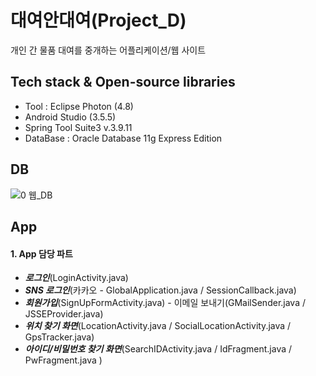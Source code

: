 # 대여안대여(Project_D)
개인 간 물품 대여를 중개하는 어플리케이션/웹 사이트


## Tech stack & Open-source libraries
* Tool : Eclipse Photon (4.8)
* Android Studio (3.5.5)
* Spring Tool Suite3 v.3.9.11
* DataBase : Oracle Database 11g Express Edition

## DB
![0 웹_DB](https://user-images.githubusercontent.com/78471888/106755655-b3465280-6671-11eb-97f5-5f1139c623ee.png)

## App

#### 1. App 담당 파트
* ***로그인***(LoginActivity.java)
* ***SNS 로그인***(카카오 - GlobalApplication.java / SessionCallback.java)
* ***회원가입***(SignUpFormActivity.java) - 이메일 보내기(GMailSender.java / JSSEProvider.java)
* ***위치 찾기 화면***(LocationActivity.java / SocialLocationActivity.java / GpsTracker.java) 
* ***아이디/비밀번호 찾기 화면***(SearchIDActivity.java / IdFragment.java / PwFragment.java )





